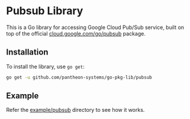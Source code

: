 # Pubsub Library

This is a Go library for accessing Google Cloud Pub/Sub service, built on top of the official [cloud.google.com/go/pubsub](https://pkg.go.dev/cloud.google.com/go/pubsub) package.

## Installation

To install the library, use `go get`:

```bash
go get -u github.com/pantheon-systems/go-pkg-lib/pubsub
```

## Example

Refer the [example/pubsub](./../examples/pubsub/) directory to see how it works.

